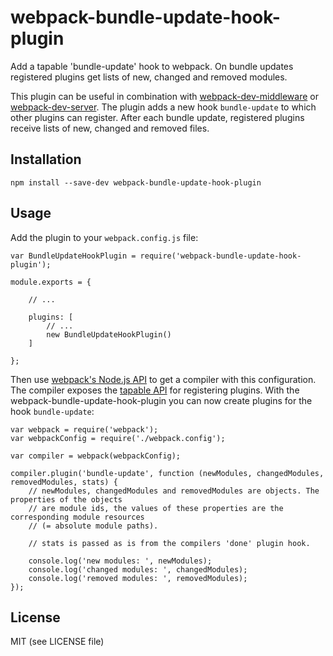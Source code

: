 # webpack-bundle-update-hook-plugin

Add a tapable 'bundle-update' hook to webpack. On bundle updates registered plugins get lists of new, changed and removed modules.

This plugin can be useful in combination with [webpack-dev-middleware](https://github.com/webpack/webpack-dev-middleware) or [webpack-dev-server](https://github.com/webpack/webpack-dev-server). The plugin adds a new hook `bundle-update` to which other plugins can register. After each bundle update, registered plugins receive lists of new, changed and removed files.

## Installation

    npm install --save-dev webpack-bundle-update-hook-plugin

## Usage

Add the plugin to your `webpack.config.js` file:

    var BundleUpdateHookPlugin = require('webpack-bundle-update-hook-plugin');

    module.exports = {

        // ...

        plugins: [
            // ...
            new BundleUpdateHookPlugin()
        ]

    };

Then use [webpack's Node.js API](https://webpack.github.io/docs/node.js-api.html) to get a compiler with this configuration. The compiler exposes the [tapable API](https://github.com/webpack/tapable) for registering plugins. With the webpack-bundle-update-hook-plugin you can now create plugins for the hook `bundle-update`:

    var webpack = require('webpack');
    var webpackConfig = require('./webpack.config');

    var compiler = webpack(webpackConfig);

    compiler.plugin('bundle-update', function (newModules, changedModules, removedModules, stats) {
        // newModules, changedModules and removedModules are objects. The properties of the objects
        // are module ids, the values of these properties are the corresponding module resources
        // (= absolute module paths).

        // stats is passed as is from the compilers 'done' plugin hook.

        console.log('new modules: ', newModules);
        console.log('changed modules: ', changedModules);
        console.log('removed modules: ', removedModules);
    });

## License

MIT (see LICENSE file)